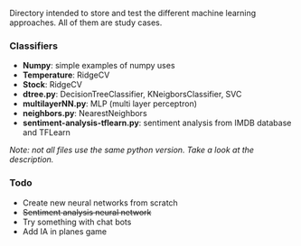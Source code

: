 Directory intended to store and test the different machine learning approaches. All of them are study cases.

### Classifiers
- __Numpy__: simple examples of numpy uses
- __Temperature__: RidgeCV
- __Stock__: RidgeCV
- __dtree.py__: DecisionTreeClassifier, KNeigborsClassifier, SVC
- __multilayerNN.py__: MLP (multi layer perceptron)
- __neighbors.py__: NearestNeighbors
- __sentiment-analysis-tflearn.py__: sentiment analysis from IMDB database and TFLearn

_Note: not all files use the same python version. Take a look at the description._

### Todo
- Create new neural networks from scratch
- ~~Sentiment analysis neural network~~
- Try something with chat bots
- Add IA in planes game
